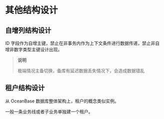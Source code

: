 # 其他结构设计

## 自增列结构设计

ID 字段作为自增主键，禁止在非事务内作为上下文条件进行数据传递，禁止非自增非数字类型主键设计出现。

>**说明**
>
>极端情况主备切换，备库有延迟数据丢失情况下，会造成数据错乱

## 租户结构设计

从 OceanBase 数据库整体架构上，租户的概念类似实例。

一般一条业务线或者子业务单独建一个租户。

